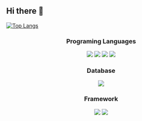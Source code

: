 ## Hi there 👋

<!--
**hyeen103/hyeen103** is a ✨ _special_ ✨ repository because its `README.md` (this file) appears on your GitHub profile.

Here are some ideas to get you started:

- 🔭 I’m currently working on ...
- 🌱 I’m currently learning ...
- 👯 I’m looking to collaborate on ...
- 🤔 I’m looking for help with ...
- 💬 Ask me about ...
- 📫 How to reach me: ...
- 😄 Pronouns: ...
- ⚡ Fun fact: ...
-->

[![Top Langs](https://github-readme-stats.vercel.app/api/top-langs/?username=hyeen103)](https://github.com/anuraghazra/github-readme-stats)

<div align="center">

  ### Programing Languages
  <img src="https://img.shields.io/badge/Java-ED8B00?style=flat&logo=openjdk&logoColor=white" />
  <img src="https://img.shields.io/badge/HTML-239120?style=flat&logo=html5&logoColor=white" />
	<img src="https://img.shields.io/badge/CSS-239120?&style=flat&logo=css3&logoColor=white" />
  <img src="https://img.shields.io/badge/JavaScript-F7DF1E?style=flat&logo=JavaScript&logoColor=white" />

 ### Database
 <img src="https://img.shields.io/badge/Oracle-F80000?style==flat&logo=Oracle&logoColor=white" />

 ### Framework
 <img src="https://img.shields.io/badge/Spring-6DB33F?style=flat&logo=spring&logoColor=white" />
 <img src="https://img.shields.io/badge/jquery-0769AD?style==flat&logo=jquery&logoColor=white" />
 
</div>
